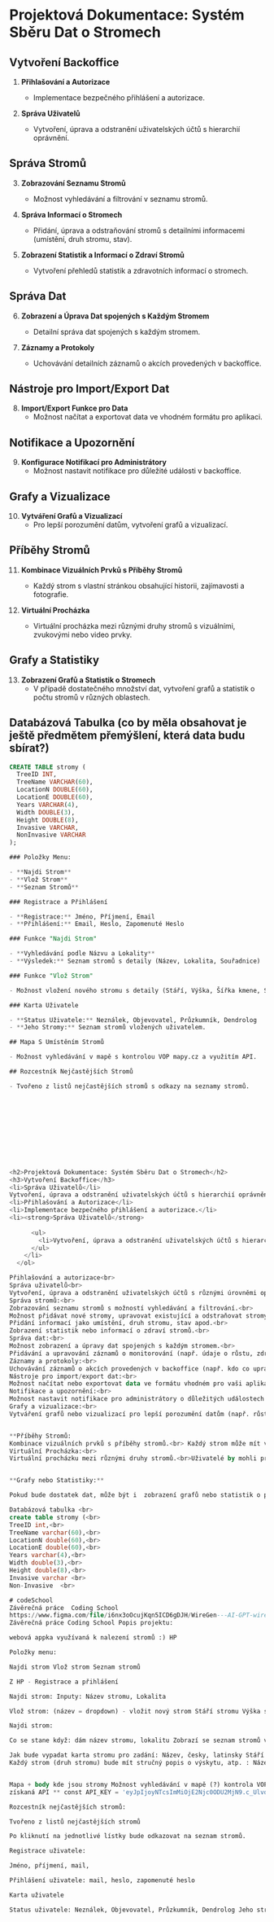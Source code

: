 # Projektová Dokumentace: Systém Sběru Dat o Stromech

## Vytvoření Backoffice

1. **Přihlašování a Autorizace**
   - Implementace bezpečného přihlášení a autorizace.

2. **Správa Uživatelů**
   - Vytvoření, úprava a odstranění uživatelských účtů s hierarchií oprávnění.

## Správa Stromů

3. **Zobrazování Seznamu Stromů**
   - Možnost vyhledávání a filtrování v seznamu stromů.

4. **Správa Informací o Stromech**
   - Přidání, úprava a odstraňování stromů s detailními informacemi (umístění, druh stromu, stav).

5. **Zobrazení Statistik a Informací o Zdraví Stromů**
   - Vytvoření přehledů statistik a zdravotních informací o stromech.

## Správa Dat

6. **Zobrazení a Úprava Dat spojených s Každým Stromem**
   - Detailní správa dat spojených s každým stromem.

7. **Záznamy a Protokoly**
   - Uchovávání detailních záznamů o akcích provedených v backoffice.

## Nástroje pro Import/Export Dat

8. **Import/Export Funkce pro Data**
   - Možnost načítat a exportovat data ve vhodném formátu pro aplikaci.

## Notifikace a Upozornění

9. **Konfigurace Notifikací pro Administrátory**
   - Možnost nastavit notifikace pro důležité události v backoffice.

## Grafy a Vizualizace

10. **Vytváření Grafů a Vizualizací**
    - Pro lepší porozumění datům, vytvoření grafů a vizualizací.

## Příběhy Stromů

11. **Kombinace Vizuálních Prvků s Příběhy Stromů**
    - Každý strom s vlastní stránkou obsahující historii, zajímavosti a fotografie.

12. **Virtuální Procházka**
    - Virtuální procházka mezi různými druhy stromů s vizuálními, zvukovými nebo video prvky.

## Grafy a Statistiky

13. **Zobrazení Grafů a Statistik o Stromech**
    - V případě dostatečného množství dat, vytvoření grafů a statistik o počtu stromů v různých oblastech.

## Databázová Tabulka  (co by měla obsahovat je ještě předmětem přemýšlení, která data budu sbírat?)

```sql
CREATE TABLE stromy (
  TreeID INT,
  TreeName VARCHAR(60),
  LocationN DOUBLE(60),
  LocationE DOUBLE(60),
  Years VARCHAR(4),
  Width DOUBLE(3),
  Height DOUBLE(8),
  Invasive VARCHAR,
  NonInvasive VARCHAR
);

### Položky Menu:

- **Najdi Strom**
- **Vlož Strom**
- **Seznam Stromů**

### Registrace a Přihlášení

- **Registrace:** Jméno, Příjmení, Email
- **Přihlášení:** Email, Heslo, Zapomenuté Heslo

### Funkce "Najdi Strom"

- **Vyhledávání podle Názvu a Lokality**
- **Výsledek:** Seznam stromů s detaily (Název, Lokalita, Souřadnice)

### Funkce "Vlož Strom"

- Možnost vložení nového stromu s detaily (Stáří, Výška, Šířka kmene, Souřadnice, Typ)

### Karta Uživatele

- **Status Uživatele:** Neználek, Objevovatel, Průzkumník, Dendrolog
- **Jeho Stromy:** Seznam stromů vložených uživatelem.

## Mapa S Umístěním Stromů

- Možnost vyhledávání v mapě s kontrolou VOP mapy.cz a využitím API.

## Rozcestník Nejčastějších Stromů

- Tvořeno z listů nejčastějších stromů s odkazy na seznamy stromů.











<h2>Projektová Dokumentace: Systém Sběru Dat o Stromech</h2>
<h3>Vytvoření Backoffice</h3>
<li>Správa Uživatelů</li>
Vytvoření, úprava a odstranění uživatelských účtů s hierarchií oprávnění.
<li>Přihlašování a Autorizace</li>
<li>Implementace bezpečného přihlášení a autorizace.</li>
<li><strong>Správa Uživatelů</strong>
 
      <ul>
        <li>Vytvoření, úprava a odstranění uživatelských účtů s hierarchií oprávnění.</li>
      </ul>
    </li>
  </ol>

Přihlašování a autorizace<br>
Správa uživatelů<br>
Vytvoření, úprava a odstranění uživatelských účtů s různými úrovněmi oprávnění.<br>
Správa stromů:<br>
Zobrazování seznamu stromů s možností vyhledávání a filtrování.<br>
Možnost přidávat nové stromy, upravovat existující a odstraňovat stromy.<br>
Přidání informací jako umístění, druh stromu, stav apod.<br>
Zobrazení statistik nebo informací o zdraví stromů.<br>
Správa dat:<br>
Možnost zobrazení a úpravy dat spojených s každým stromem.<br>
Přidávání a upravování záznamů o monitorování (např. údaje o růstu, zdraví, apod.).<br>
Záznamy a protokoly:<br>
Uchovávání záznamů o akcích provedených v backoffice (např. kdo co upravil, kdy a proč).<br>
Nástroje pro import/export dat:<br>
Možnost načítat nebo exportovat data ve formátu vhodném pro vaši aplikaci.<br>
Notifikace a upozornění:<br>
Možnost nastavit notifikace pro administrátory o důležitých událostech (např. nový záznam o stromu, úprava).<br>
Grafy a vizualizace:<br>
Vytváření grafů nebo vizualizací pro lepší porozumění datům (např. růst stromů v čase).**


**Příběhy Stromů:
Kombinace vizuálních prvků s příběhy stromů.<br> Každý strom může mít vlastní stránku s detaily o jeho historii, zajímavostech a fotografiích, cílem je osobnější přístup a zajímavější zážitek pro návštěvníky.
Virtuální Procházka:<br>
Virtuální procházku mezi různými druhy stromů.<br>Uživatelé by mohli procházet stránky jako by to bylo ve skutečnosti, s obrázky, zvuky nebo dokonce krátkými videi představujícími různé oblasti.**


**Grafy nebo Statistiky:**

Pokud bude dostatek dat, může být i  zobrazení grafů nebo statistik o počtu stromů v různých oblastech, druzích atd.

Databázová tabulka <br>
create table stromy (<br>
TreeID int,<br>
TreeName varchar(60),<br>
LocationN double(60),<br>
LocationE double(60),<br>
Years varchar(4),<br>
Width double(3),<br>
Height double(8),<br>
Invasive varchar <br>
Non-Invasive  <br>

# codeSchool
Závěrečná práce  Coding School
https://www.figma.com/file/i6nx3oOcujKqn5ICD6gDJH/WireGen---AI-GPT-wireframe-generation-(Community)?type=design&node-id=0-1&mode=design&t=HVNwcSEBUq7inaBT-0 
Závěrečná práce Coding School Popis projektu:

webová appka využívaná k nalezení stromů :) HP

Položky menu:

Najdi strom Vlož strom Seznam stromů

Z HP - Registrace a přihlášení

Najdi strom: Inputy: Název stromu, Lokalita

Vlož strom: (název = dropdown) - vložit nový strom Stáří stromu Výška stromu Šířka kmenu Souřadnice: Invazivní/neinvazivní typ Vlož fotografii (povinné i nepovinné údaje)

Najdi strom:

Co se stane když: dám název stromu, lokalitu Zobrazí se seznam stromů v požadované lokalitě Strom - lokalita - souřadnice(?) dám jen název: Zobrazí se všechny stromy toho názvu Strom - lokalita - souřadnice(?)

Jak bude vypadat karta stromu pro zadání: Název, česky, latinsky Stáří stromu Výška stromu Šířka kmenu (obvod? průměr? v cm) Souřadnice: Kraj: Invazivní/neinvazivní typ Fotogalerie stromu
Každý strom (druh stromu) bude mít stručný popis o výskytu, atp. : Název, česky, latinsky Stáří stromu Výška stromu Šířka kmenu (obvod? průměr? v cm)  Invazivní/neinvazivní, fotogalerie (?)


Mapa + body kde jsou stromy Možnost vyhledávání v mapě (?) kontrola VOP mapy.cz - moožnost využití API pro neziskové organizace Poloha dle zaměření
získaná API ** const API_KEY = 'eyJpIjoyNTcsImMiOjE2Njc0ODU2MjN9.c_UlvdpHGTI_Jb-TNMYlDYuIkCLJaUpi911RdlwPsAY';**

Rozcestník nejčastějších stromů:

Tvořeno z listů nejčastějších stromů

Po kliknutí na jednotlivé lístky bude odkazovat na seznam stromů.

Registrace uživatele:

Jméno, příjmení, mail,

Přihlášení uživatele: mail, heslo, zapomenuté heslo

Karta uživatele

Status uživatele: Neználek, Objevovatel, Průzkumník, Dendrolog Jeho stromy (co vložil)
